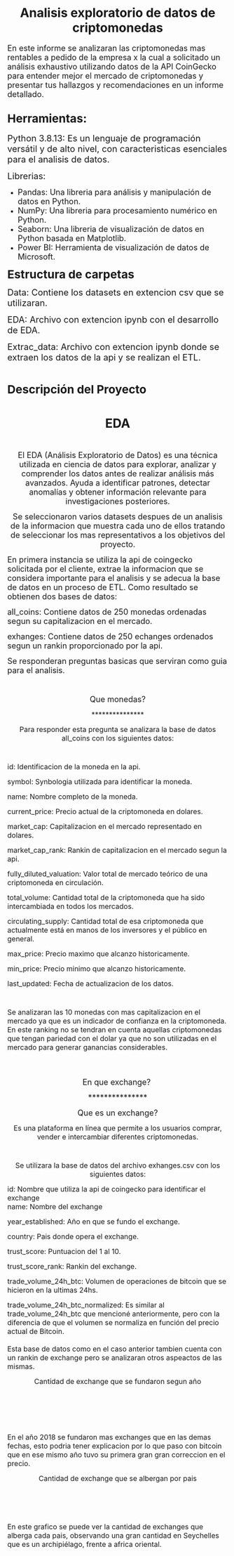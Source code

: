 <h1 style="text-align:center"><strong>Analisis exploratorio de datos de criptomonedas</strong></h1>

<p><span style="font-size:18px">En este informe se analizaran las criptomonedas mas rentables a pedido de la empresa x la cual a solicitado un an&aacute;lisis exhaustivo utilizando datos de la API CoinGecko para entender mejor el mercado de criptomonedas y presentar tus hallazgos y recomendaciones en un informe detallado.</span></p>

<h2><strong><span style="font-size:26px">Herramientas:</span></strong></h2>

<p><span style="font-size:20px">Python 3.8.13:&nbsp;Es un lenguaje de programaci&oacute;n vers&aacute;til y de alto nivel, con caracteristicas esenciales para el analisis de datos.</span></p>

<p><span style="font-size:20px">Librerias: </span></p>

<ul>
	<li><span style="font-size:18px">Pandas: Una libreria para an&aacute;lisis y manipulaci&oacute;n de datos en Python.</span></li>
	<li><span style="font-size:18px">NumPy: Una libreria para procesamiento num&eacute;rico en Python.</span></li>
	<li><span style="font-size:18px">Seaborn: Una libreria de visualizaci&oacute;n de datos en Python basada en Matplotlib.</span></li>
	<li><span style="font-size:18px">Power BI:&nbsp;Herramienta de visualizaci&oacute;n de datos de Microsoft.</span></li>
</ul>

<p><strong><span style="font-size:26px">Estructura de carpetas</span></strong></p>

<p><span style="font-size:20px">Data: Contiene los datasets en extencion csv que se utilizaran.</span></p>

<p><span style="font-size:20px">EDA: Archivo con extencion ipynb con el desarrollo de EDA.</span></p>

<p><span style="font-size:20px">Extrac_data:&nbsp;Archivo con extencion ipynb donde se extraen los datos de la api y se realizan el ETL.</span></p>

<p>&nbsp;</p>

<p><span style="font-size:26px"><strong>Descripci&oacute;n del Proyecto</strong></span></p>

<p style="text-align:center">&nbsp;</p>

<p style="text-align:center"><strong><span style="font-size:28px">EDA</span></strong></p>

<p style="text-align:center">&nbsp;</p>

<p style="text-align:center"><span style="font-size:18px">El EDA (An&aacute;lisis Exploratorio de Datos) es una t&eacute;cnica utilizada en ciencia de datos para explorar, analizar y comprender los datos antes de realizar an&aacute;lisis m&aacute;s avanzados. Ayuda a identificar patrones, detectar anomal&iacute;as y obtener informaci&oacute;n relevante para investigaciones posteriores.</span></p>

<p style="text-align:center"><span style="font-size:18px">Se seleccionaron varios datasets despues de un analisis de la informacion que muestra cada uno de ellos tratando de seleccionar los mas representativos a los objetivos del proyecto.</span></p>

<p><span style="font-size:18px">En primera instancia se utiliza la api de coingecko solicitada por el cliente, extrae la informacion que se considera importante para el analisis y se adecua la base de datos en un proceso de ETL. Como resultado se obtienen dos bases de datos:</span></p>

<p><span style="font-size:18px">all_coins: Contiene datos de 250 monedas ordenadas segun su capitalizacion en el mercado.</span></p>

<p><span style="font-size:18px">exhanges: Contiene datos de 250 echanges ordenados segun un rankin proporcionado por la api.</span></p>

<p><span style="font-size:18px">Se responderan preguntas basicas que serviran como guia para el analisis.</span></p>

<p>&nbsp;</p>

<p style="text-align:center"><span style="font-size:18px">Que monedas?</span></p>

<p style="text-align:center"><span style="font-size:16px">***************</span></p>

<p style="text-align:center"><span style="font-size:16px">Para responder esta pregunta se analizara la base de datos all_coins con los siguientes datos:</span></p>

<p style="text-align:center">&nbsp;</p>

<p><span style="font-size:16px">id: Identificacion de la moneda en la api.</span></p>

<p><span style="font-size:16px">symbol: Synbologia utilizada para identificar la moneda.</span></p>

<p><span style="font-size:16px">name: Nombre completo de la moneda.</span></p>

<p><span style="font-size:16px">current_price: Precio actual de la criptomoneda en dolares.</span></p>

<p><span style="font-size:16px">market_cap: Capitalizacion en el mercado representado en dolares.</span></p>

<p><span style="font-size:16px">market_cap_rank: Rankin de capitalizacion en el mercado segun la api.</span></p>

<p><span style="font-size:16px">fully_diluted_valuation: Valor total de mercado te&oacute;rico de una criptomoneda en circulaci&oacute;n.</span></p>

<p><span style="font-size:16px">total_volume: Cantidad total de la criptomoneda que ha sido intercambiada en todos los mercados.</span></p>

<p><span style="font-size:16px">circulating_supply: Cantidad total de esa criptomoneda que actualmente est&aacute; en manos de los inversores y el p&uacute;blico en general.</span></p>

<p><span style="font-size:16px">max_price: Precio maximo que alcanzo historicamente.</span></p>

<p><span style="font-size:16px">min_price: Precio minimo que alcanzo historicamente.</span></p>

<p><span style="font-size:16px">last_updated: Fecha de actualizacion de los datos.</span></p>

<p>&nbsp;</p>

<p><span style="font-size:16px">Se analizaran las 10 monedas con mas capitalizacion en el mercado ya que es un indicador de confianza en la criptomoneda. En este ranking no se tendran en cuenta aquellas criptomonedas que tengan pariedad con el dolar ya que no son utilizadas en el mercado para generar ganancias considerables.</span></p>

<p style="text-align:center"><img alt="" src="https://github.com/Galo0000/Analitics_Proyect_Cryptocurrency/blob/main/Images/top10crip.jpg" /></p>

<p style="text-align:center">&nbsp;</p>

<p style="text-align:center"><span style="font-size:18px">En que exchange?&nbsp;</span></p>

<p style="text-align:center"><span style="font-size:18px">***************</span></p>

<p style="text-align:center"><span style="font-size:18px">Que es un exchange?</span></p>

<p style="text-align:center"><span style="font-size:16px">Es una plataforma en l&iacute;nea que permite a los usuarios comprar, vender e intercambiar diferentes criptomonedas.</span></p>

<p style="text-align:center">&nbsp;</p>

<p style="text-align:center"><span style="font-size:16px">Se utilizara la base de datos del archivo&nbsp;exhanges.csv&nbsp;con los siguientes datos:</span></p>

<p><span style="font-size:16px">id: Nombre que utiliza la api de coingecko para identificar el exchange<br />
name: Nombre del exchange</span></p>

<p><span style="font-size:16px">year_established: A&ntilde;o en que se fundo el exchange.</span></p>

<p><span style="font-size:16px">country: Pais donde opera el exchange.</span></p>

<p><span style="font-size:16px">trust_score: Puntuacion del 1 al 10.</span></p>

<p><span style="font-size:16px">trust_score_rank: Rankin del exchange.</span></p>

<p><span style="font-size:16px">trade_volume_24h_btc: Volumen de operaciones de bitcoin que se hicieron en la ultimas 24hs.</span></p>

<p><span style="font-size:16px">trade_volume_24h_btc_normalized: Es similar al trade_volume_24h_btc que mencion&eacute; anteriormente, pero con la diferencia de que el volumen se normaliza en funci&oacute;n del precio actual de Bitcoin.<br />
<br />
Esta base de datos como en el caso anterior tambien cuenta con un rankin de exchange pero se analizaran otros aspeactos de las mismas.</span></p>

<p style="text-align:center"><span style="font-size:16px">Cantidad de exchange que se fundaron segun a&ntilde;o</span></p>

<p>&nbsp;</p>

<p style="text-align:center"><img alt="" src="https://github.com/Galo0000/Analitics_Proyect_Cryptocurrency/blob/main/Images/exhange_year.jpg" /></p>

<p>&nbsp;</p>

<p><br />
<span style="font-size:16px">En el a&ntilde;o 2018 se fundaron mas exchanges que en las demas fechas, esto podria tener explicacion por lo que paso con bitcoin que en ese mismo a&ntilde;o tuvo su primera gran gran correccion en el precio.</span></p>

<p style="text-align:center"><span style="font-size:16px">Cantidad de exchange que se albergan por pais</span></p>

<p>&nbsp;</p>

<p style="text-align:center"><img alt="" src="https://github.com/Galo0000/Analitics_Proyect_Cryptocurrency/blob/main/Images/echange_country.jpg" /></p>

<p>&nbsp;</p>

<p><span style="font-size:16px">En este grafico se puede ver la cantidad de exchanges que alberga cada pais, observando una gran cantidad en&nbsp;Seychelles que es un archipi&eacute;lago, frente a africa oriental.</span></p>

<p>&nbsp;</p>